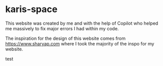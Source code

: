 # karis-space

This website was created by me and with the help of Copilot who helped me massively to fix major errors I had within my code. 

The inspiration for the design of this website comes from https://www.sharyap.com where I took the majority of the inspo for my website.

test

